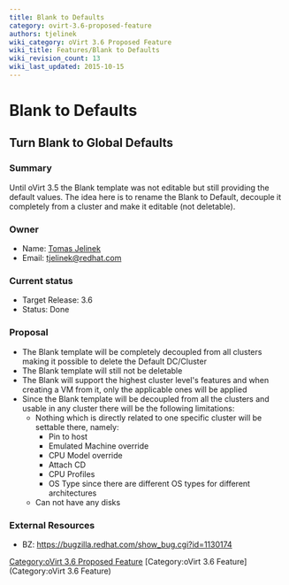 ```yaml
---
title: Blank to Defaults
category: ovirt-3.6-proposed-feature
authors: tjelinek
wiki_category: oVirt 3.6 Proposed Feature
wiki_title: Features/Blank to Defaults
wiki_revision_count: 13
wiki_last_updated: 2015-10-15
---
```


# Blank to Defaults

## Turn Blank to Global Defaults

### Summary

Until oVirt 3.5 the Blank template was not editable but still providing the default values. The idea here is to rename the Blank to Default, decouple it completely from a cluster and make it editable (not deletable).

### Owner

*   Name: [Tomas Jelinek](User:TJelinek)
*   Email: <tjelinek@redhat.com>

### Current status

*   Target Release: 3.6
*   Status: Done

### Proposal

*   The Blank template will be completely decoupled from all clusters making it possible to delete the Default DC/Cluster
*   The Blank template will still not be deletable
*   The Blank will support the highest cluster level's features and when creating a VM from it, only the applicable ones will be applied
*   Since the Blank template will be decoupled from all the clusters and usable in any cluster there will be the following limitations:
    -   Nothing which is directly related to one specific cluster will be settable there, namely:
        -   Pin to host
        -   Emulated Machine override
        -   CPU Model override
        -   Attach CD
        -   CPU Profiles
        -   OS Type since there are different OS types for different architectures
    -   Can not have any disks

### External Resources

*   BZ: <https://bugzilla.redhat.com/show_bug.cgi?id=1130174>

[Category:oVirt 3.6 Proposed Feature](/develop/release-management/releases/3.6/proposed-feature/) [Category:oVirt 3.6 Feature](Category:oVirt 3.6 Feature)
